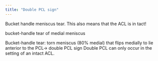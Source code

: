 ```yaml
---
title: "Double PCL sign"
---
```

Bucket handle meniscus tear. This also means that the ACL is in tact!

bucket-handle tear of medial meniscus

Bucket-handle tear: torn meniscus (80% medial) that flips medially to lie anterior to the PCL&#8594; double PCL sign 
Double PCL can only occur in the setting of an intact ACL.

